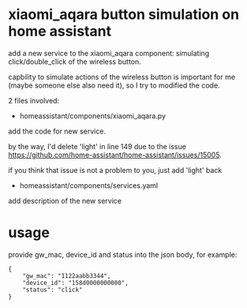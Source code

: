 # xiaomi_aqara button simulation on home assistant
add a new service to the xiaomi_aqara component: simulating click/double_click of the wireless button.

capbility to simulate actions of the wireless button is important for me (maybe someone else also need it), so I try to modified the code.

2 files involved:

- homeassistant/components/xiaomi_aqara.py

add the code for new service.

by the way, I'd delete 'light' in line 149 due to the issue https://github.com/home-assistant/home-assistant/issues/15005.

if you think that issue is not a problem to you, just add 'light' back

- homeassistant/components/services.yaml

add description of the new service

# usage
provide gw_mac, device_id and status into the json body, for example:
```
{
	"gw_mac": "1122aabb3344",
	"device_id": "158d0000000000",
	"status": "click"
}
```
